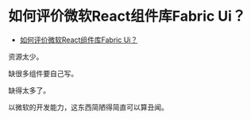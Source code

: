 # 如何评价微软React组件库Fabric Ui？

- [如何评价微软React组件库Fabric Ui？](https://www.zhihu.com/question/313507150/answer/716924370)


资源太少。

缺很多组件要自己写。

缺得太多了。

以微软的开发能力，这东西简陋得简直可以算丑闻。